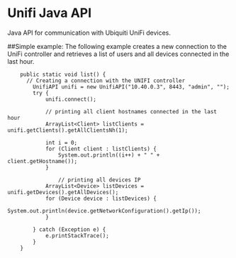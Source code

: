 # Unifi Java API

Java API for communication with Ubiquiti UniFi devices.

##Simple example:
The following example creates a new connection to the UniFi controller and retrieves a list of users and all devices connected in the last hour.

```
	public static void list() {
	  // Creating a connection with the UNIFI controller
		UnifiAPI unifi = new UnifiAPI("10.40.0.3", 8443, "admin", "");
		try {
			unifi.connect();
			
			// printing all client hostnames connected in the last hour
			ArrayList<Client> listClients = unifi.getClients().getAllClientsNh(1);

			int i = 0;
			for (Client client : listClients) {
				System.out.println((i++) + " " + client.getHostname());
			}

      			// printing all devices IP
			ArrayList<Device> listDevices = unifi.getDevices().getAllDevices();
			for (Device device : listDevices) {
				System.out.println(device.getNetworkConfiguration().getIp());
			}

		} catch (Exception e) {
			e.printStackTrace();
		}
	}
```



